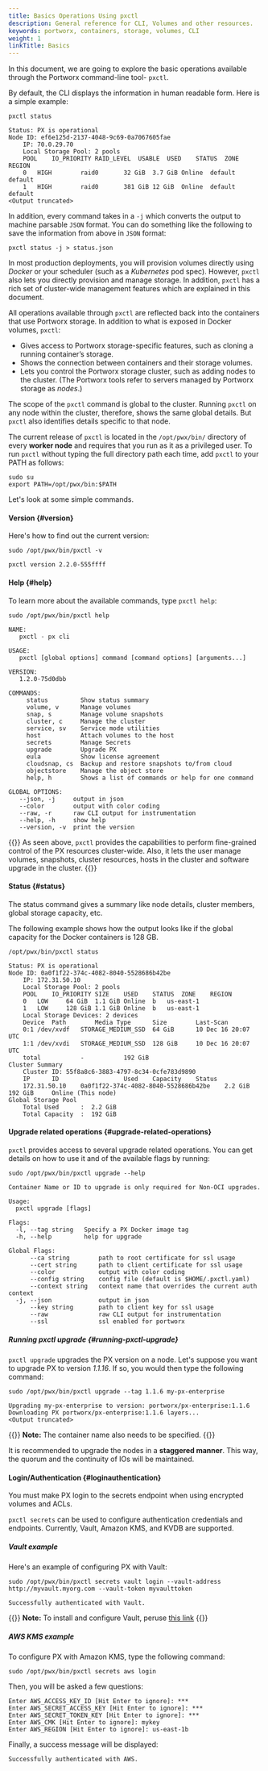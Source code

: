 ```yaml
---
title: Basics Operations Using pxctl
description: General reference for CLI, Volumes and other resources.
keywords: portworx, containers, storage, volumes, CLI
weight: 1
linkTitle: Basics
---
```


In this document, we are going to explore the basic operations available through the Portworx command-line tool- `pxctl`.

By default, the CLI displays the information in human readable form. Here is a simple example:

```text
pxctl status
```

```
Status: PX is operational
Node ID: ef6e125d-2137-4048-9c69-0a7067605fae
	IP: 70.0.29.70
 	Local Storage Pool: 2 pools
	POOL	IO_PRIORITY	RAID_LEVEL	USABLE	USED	STATUS	ZONE	REGION
	0	HIGH		raid0		32 GiB	3.7 GiB	Online	default	default
	1	HIGH		raid0		381 GiB	12 GiB	Online	default	default
<Output truncated>
```
In addition, every command takes in a `-j` which converts the output to machine parsable `JSON` format. You can do something like the following to save the information from above in `JSON` format:

```text
pxctl status -j > status.json
```

In most production deployments, you will provision volumes directly using _Docker_ or your scheduler \(such as a _Kubernetes_ pod spec\). However, `pxctl` also lets you directly provision and manage storage. In addition, `pxctl` has a rich set of cluster-wide management features which are explained in this document.

All operations available through `pxctl` are reflected back into the containers that use Portworx storage. In addition to what is exposed in Docker volumes, `pxctl`:

*   Gives access to Portworx storage-specific features, such as cloning a running container’s storage.
*   Shows the connection between containers and their storage volumes.
*   Lets you control the Portworx storage cluster, such as adding nodes to the cluster. \(The Portworx tools refer to servers managed by Portworx storage as _nodes_.\)

The scope of the `pxctl` command is global to the cluster. Running `pxctl` on any node within the cluster, therefore, shows the same global details. But `pxctl` also identifies details specific to that node.

The current release of `pxctl` is located in the `/opt/pwx/bin/` directory of every **worker node** and requires that you run as it as a privileged user. To run `pxctl` without typing the full directory path each time, add `pxctl` to your PATH as follows:

```text
sudo su
export PATH=/opt/pwx/bin:$PATH
```

Let's look at some simple commands.

#### Version {#version}

Here's how to find out the current version:

```text
sudo /opt/pwx/bin/pxctl -v
```

```
pxctl version 2.2.0-555ffff
```

#### Help {#help}

To learn more about the available commands, type `pxctl help`:

```text
sudo /opt/pwx/bin/pxctl help
```

```
NAME:
   pxctl - px cli

USAGE:
   pxctl [global options] command [command options] [arguments...]

VERSION:
   1.2.0-75d0dbb

COMMANDS:
     status         Show status summary
     volume, v      Manage volumes
     snap, s        Manage volume snapshots
     cluster, c     Manage the cluster
     service, sv    Service mode utilities
     host           Attach volumes to the host
     secrets        Manage Secrets
     upgrade        Upgrade PX
     eula           Show license agreement
     cloudsnap, cs  Backup and restore snapshots to/from cloud
     objectstore    Manage the object store
     help, h        Shows a list of commands or help for one command

GLOBAL OPTIONS:
   --json, -j     output in json
   --color        output with color coding
   --raw, -r      raw CLI output for instrumentation
   --help, -h     show help
   --version, -v  print the version
```

{{<info>}}
As seen above, `pxctl` provides the capabilities to perform fine-grained control of the PX resources cluster-wide. Also, it lets the user manage volumes, snapshots, cluster resources, hosts in the cluster and software upgrade in the cluster.
{{</info>}}

#### Status {#status}

The status command gives a summary like node details, cluster members,  global storage capacity, etc.

The following example shows how the output looks like if the global capacity for the Docker containers is 128 GB.

```text
/opt/pwx/bin/pxctl status
```

```
Status: PX is operational
Node ID: 0a0f1f22-374c-4082-8040-5528686b42be
	IP: 172.31.50.10
 	Local Storage Pool: 2 pools
	POOL	IO_PRIORITY	SIZE	USED	STATUS	ZONE	REGION
	0	LOW		64 GiB	1.1 GiB	Online	b	us-east-1
	1	LOW		128 GiB	1.1 GiB	Online	b	us-east-1
	Local Storage Devices: 2 devices
	Device	Path		Media Type		Size		Last-Scan
	0:1	/dev/xvdf	STORAGE_MEDIUM_SSD	64 GiB		10 Dec 16 20:07 UTC
	1:1	/dev/xvdi	STORAGE_MEDIUM_SSD	128 GiB		10 Dec 16 20:07 UTC
	total			-			192 GiB
Cluster Summary
	Cluster ID: 55f8a8c6-3883-4797-8c34-0cfe783d9890
	IP		ID					Used	Capacity	Status
	172.31.50.10	0a0f1f22-374c-4082-8040-5528686b42be	2.2 GiB	192 GiB		Online (This node)
Global Storage Pool
	Total Used    	:  2.2 GiB
	Total Capacity	:  192 GiB
```

#### Upgrade related operations {#upgrade-related-operations}

`pxctl` provides access to several upgrade related operations. You can get details on how to use it and of the available flags by running:

```text
sudo /opt/pwx/bin/pxctl upgrade --help
```

```
Container Name or ID to upgrade is only required for Non-OCI upgrades.

Usage:
  pxctl upgrade [flags]

Flags:
  -l, --tag string   Specify a PX Docker image tag
  -h, --help         help for upgrade

Global Flags:
      --ca string        path to root certificate for ssl usage
      --cert string      path to client certificate for ssl usage
      --color            output with color coding
      --config string    config file (default is $HOME/.pxctl.yaml)
      --context string   context name that overrides the current auth context
  -j, --json             output in json
      --key string       path to client key for ssl usage
      --raw              raw CLI output for instrumentation
      --ssl              ssl enabled for portworx
```

##### Running pxctl upgrade {#running-pxctl-upgrade}

`pxctl upgrade` upgrades the PX version on a node. Let's suppose you want to upgrade PX to version _1.1.16_. If so, you would then type the following command:

```text
sudo /opt/pwx/bin/pxctl upgrade --tag 1.1.6 my-px-enterprise
```

```
Upgrading my-px-enterprise to version: portworx/px-enterprise:1.1.6
Downloading PX portworx/px-enterprise:1.1.6 layers...
<Output truncated>
```

{{<info>}}
**Note:**
The container name also needs to be specified.
{{</info>}}

It is recommended to upgrade the nodes in a **staggered manner**. This way, the quorum and the continuity of IOs will be maintained.

#### Login/Authentication {#loginauthentication}

You must make PX login to the secrets endpoint when using encrypted volumes and ACLs.

`pxctl secrets` can be used to configure authentication credentials and endpoints.
Currently, Vault, Amazon KMS, and KVDB are supported.

##### Vault example

Here's an example of configuring PX with Vault:

```text
sudo /opt/pwx/bin/pxctl secrets vault login --vault-address http://myvault.myorg.com --vault-token myvaulttoken
```

```
Successfully authenticated with Vault.
```

{{<info>}}
**Note:**
To install and configure Vault, peruse [this link](https://www.vaultproject.io/docs/install/index.html)
{{</info>}}

##### AWS KMS example

To configure PX with Amazon KMS, type the following command:

```text
sudo /opt/pwx/bin/pxctl secrets aws login
```

Then, you will be asked a few questions:

```
Enter AWS_ACCESS_KEY_ID [Hit Enter to ignore]: ***
Enter AWS_SECRET_ACCESS_KEY [Hit Enter to ignore]: ***
Enter AWS_SECRET_TOKEN_KEY [Hit Enter to ignore]: ***
Enter AWS_CMK [Hit Enter to ignore]: mykey
Enter AWS_REGION [Hit Enter to ignore]: us-east-1b
```

Finally, a success message will be displayed:

```
Successfully authenticated with AWS.
```

